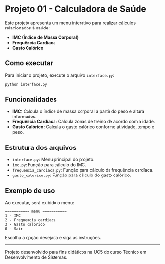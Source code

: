 # Projeto 01 - Calculadora de Saúde

Este projeto apresenta um menu interativo para realizar cálculos relacionados à saúde:

- **IMC (Índice de Massa Corporal)**
- **Frequência Cardíaca**
- **Gasto Calórico**

## Como executar

Para iniciar o projeto, execute o arquivo `interface.py`:

```sh
python interface.py
```

## Funcionalidades

- **IMC:** Calcula o índice de massa corporal a partir do peso e altura informados.
- **Frequência Cardíaca:** Calcula zonas de treino de acordo com a idade.
- **Gasto Calórico:** Calcula o gasto calórico conforme atividade, tempo e peso.

## Estrutura dos arquivos

- `interface.py`: Menu principal do projeto.
- `imc.py`: Função para cálculo do IMC.
- `frequencia_cardiaca.py`: Função para cálculo da frequência cardíaca.
- `gasto_calorico.py`: Função para cálculo do gasto calórico.

## Exemplo de uso

Ao executar, será exibido o menu:

```
=========== menu ===========
1 - IMC
2 - Frequencia cardiaca
3 - Gasto calorico
0 - Sair
```

Escolha a opção desejada e siga as instruções.

---

Projeto desenvolvido para fins didáticos na UC5 do curso Técnico em Desenvolvimento de Sistemas.
```